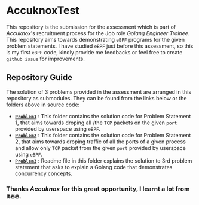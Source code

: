 # AccuknoxTest

This repository is the submission for the assessment which is part of *Accuknox*'s recruitment process for the Job role *Golang Engineer Trainee*. This repository aims towards demonstrating `eBPF` programs for the given problem statements. I have studied `eBPF` just before this assessment, so this is my first `eBPF` code, kindly provide me feedbacks or feel free to create `github issue` for improvements.

## Repository Guide

The solution of 3 problems provided in the assessment are arranged in this repository as submodules. They can be found from the links below or the folders above in source code:
- **[`Problem1`](https://github.com/SRV332003/XDP_eBPF/ "Problem 1 solution")** : This folder contains the solution code for Problem Statement 1, that aims towards droping all /the `TCP` packets on the given `port` provided by userspace using `eBPF`.
- **[`Problem2`](https://github.com/SRV332003/XDP_eBPF2/ "Problem 2 solution")** : This folder contains the solution code for Problem Statement 2, that aims towards droping traffic of all the ports of a given process and allow only `TCP` packet from the given `port` provided by userspace using `eBPF`.
- **[`Problem3`](https://github.com/SRV332003/AccuknoxTest/tree/main/Problem3 "Problem 3 solution")** : Readme file in this folder explains the solution to 3rd problem statement that asks to explain a Golang code that demonstrates concurrency concepts.

### Thanks *Accuknox* for this great opportunity, I learnt a lot from it🔥🔥.